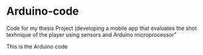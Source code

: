 # Arduino-code
Code for my thesis Project (developing a mobile app that evaluates the shot texhnique of the player using sensors and Arduino microprocessor"

This is the Arduino code
